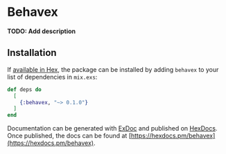 # Behavex

**TODO: Add description**

## Installation

If [available in Hex](https://hex.pm/docs/publish), the package can be installed
by adding `behavex` to your list of dependencies in `mix.exs`:

```elixir
def deps do
  [
    {:behavex, "~> 0.1.0"}
  ]
end
```

Documentation can be generated with [ExDoc](https://github.com/elixir-lang/ex_doc)
and published on [HexDocs](https://hexdocs.pm). Once published, the docs can
be found at [https://hexdocs.pm/behavex](https://hexdocs.pm/behavex).

